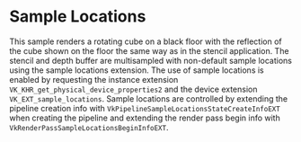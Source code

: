 # Sample Locations

This sample renders a rotating cube on a black floor with the reflection of the
cube shown on the floor the same way as in the stencil application. The stencil
and depth buffer are multisampled with non-default sample locations using the
sample locations extension. The use of sample locations is enabled by requesting
the instance extension `VK_KHR_get_physical_device_properties2` and the device
extension `VK_EXT_sample_locations`. Sample locations are controlled by
extending the pipeline creation info with
`VkPipelineSampleLocationsStateCreateInfoEXT` when creating the pipeline and
extending the render pass begin info with
`VkRenderPassSampleLocationsBeginInfoEXT`.